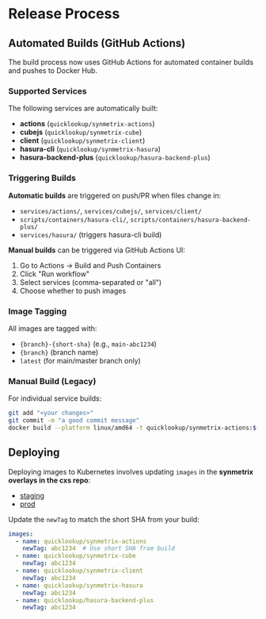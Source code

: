 # Release Process

## Automated Builds (GitHub Actions)

The build process now uses GitHub Actions for automated container builds and pushes to Docker Hub.

### Supported Services

The following services are automatically built:
- **actions** (`quicklookup/synmetrix-actions`)
- **cubejs** (`quicklookup/synmetrix-cube`) 
- **client** (`quicklookup/synmetrix-client`)
- **hasura-cli** (`quicklookup/synmetrix-hasura`)
- **hasura-backend-plus** (`quicklookup/hasura-backend-plus`)

### Triggering Builds

**Automatic builds** are triggered on push/PR when files change in:
- `services/actions/`, `services/cubejs/`, `services/client/`
- `scripts/containers/hasura-cli/`, `scripts/containers/hasura-backend-plus/`
- `services/hasura/` (triggers hasura-cli build)

**Manual builds** can be triggered via GitHub Actions UI:
1. Go to Actions → Build and Push Containers
2. Click "Run workflow" 
3. Select services (comma-separated or "all")
4. Choose whether to push images

### Image Tagging

All images are tagged with:
- `{branch}-{short-sha}` (e.g., `main-abc1234`)
- `{branch}` (branch name)
- `latest` (for main/master branch only)

### Manual Build (Legacy)

For individual service builds:

```bash
git add "<your changes>"
git commit -m "a good commit message"
docker build --platform linux/amd64 -t quicklookup/synmetrix-actions:$(git rev-parse --short HEAD) services/actions --push
```

## Deploying

Deploying images to Kubernetes involves updating `images` in the **synmetrix overlays in the cxs repo**:
- [staging](https://github.com/smartdataHQ/cxs/blob/main/data/synmetrix/overlays/staging/kustomization.yaml)
- [prod](https://github.com/smartdataHQ/cxs/blob/main/data/synmetrix/overlays/production/kustomization.yaml)

Update the `newTag` to match the short SHA from your build:
```yaml
images:
  - name: quicklookup/synmetrix-actions
    newTag: abc1234  # Use short SHA from build
  - name: quicklookup/synmetrix-cube  
    newTag: abc1234
  - name: quicklookup/synmetrix-client
    newTag: abc1234
  - name: quicklookup/synmetrix-hasura
    newTag: abc1234
  - name: quicklookup/hasura-backend-plus
    newTag: abc1234
```

